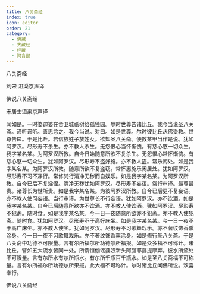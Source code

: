 ```yaml
---
title: 八关斋经
index: true
icon: editor
order: 21
category:
  - 佛藏
  - 大藏经
  - 经藏
  - 阿含部
---
```


  八关斋经  

刘宋 沮渠京声译  

佛说八关斋经  

宋居士沮渠京声译  

闻如是。一时婆迦婆在舍卫城祇树给孤独园。尔时世尊告诸比丘。我今当说圣八关斋。谛听谛听。善思念之。我今当说。对曰。如是世尊。尔时彼比丘从佛受教。世尊告曰。于是比丘。若信族姓子族姓女。欲知圣八关斋。便教某甲当作是说。犹如阿罗汉。尽形寿不杀生。亦不教人杀生。无怨恨心当怀惭愧。有慈心愍一切众生。我字某名某。为阿罗汉所教。自今日始随意所欲不复杀生。无怨恨心常怀惭愧。有慈心愍一切众生。犹如阿罗汉。尽形寿不盗好施。亦不教人盗。常乐闲处。如是我字某名某。为阿罗汉所教。随意所欲不复盗窃。常怀惠施乐闲居处。犹如阿罗汉。尽形寿不习不净行。常修梵行清净无秽而自娱乐。如是我字某名某。为阿罗汉所教。自今已后不复淫侄。清净无秽犹如阿罗汉。尽形寿不妄语。常行审谛。最尊最贵。诸尊长为世所贵。如是我字某名某。为彼阿罗汉所教。自今已后更不复妄语。亦不教人使习妄语。当行审谛。为世尊长不行妄语。犹如阿罗汉。亦不饮酒。如是我字某名某。自今已后随意所欲亦不饮酒。亦不教人使饮酒。犹如阿罗汉。尽形寿不犯斋。随时食。如是我字某名某。今一日一夜随意所欲亦不犯斋。亦不教人使犯斋。随时食。犹如阿罗汉。尽形寿不于高好床坐。如是我字某名某。今一日一夜不于高广床坐。亦不教人使坐。犹如阿罗汉。尽形寿不习歌舞戏乐。亦不著纹饰香熏涂身。今一日一夜不习歌舞戏乐。亦不著纹饰香熏涂身。如是修行圣八关斋。于是八关斋中功德不可限量。言有尔所福尔所功德尔所福报。如是众多福不可称计。诸比丘。譬如五大流水皆同一处。所谓恒伽谣婆奴新头阿脂耶婆提摩弃。彼水所流处不可限量。言有尔所水有尔所瓶水。有尔所千瓶百千瓶水。如是圣八关斋福不可称量。言有尔所福尔所功德尔所果报。此大福不可称计。尔时诸比丘闻佛所说。欢喜奉行。  

佛说八关斋经  
